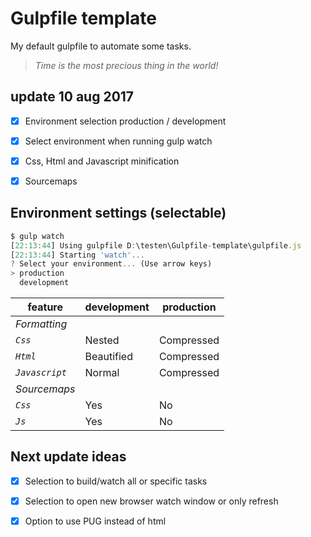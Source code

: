 # Gulpfile template
My default gulpfile to automate some tasks.
>*Time is the most precious thing in the world!*


## update 10 aug 2017
- [x] Environment selection production / development
- [x] Select environment when running gulp watch
- [x] Css, Html and Javascript minification
- [x] Sourcemaps


## Environment settings (selectable)
```javascript
$ gulp watch
[22:13:44] Using gulpfile D:\testen\Gulpfile-template\gulpfile.js
[22:13:44] Starting 'watch'...
? Select your environment... (Use arrow keys)
> production
  development
```

feature | development | production
--- | --- | ---
*Formatting* |
*`Css`* | Nested | Compressed
*`Html`* | Beautified | Compressed
*`Javascript`* | Normal | Compressed
*Sourcemaps* |
*`Css`* | Yes | No
*`Js`* | Yes | No

## Next update ideas
- [x] Selection to build/watch all or specific tasks
- [x] Selection to open new browser watch window or only refresh
- [x] Option to use PUG instead of html

